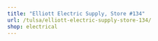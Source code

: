 ```yaml
---
title: "Elliott Electric Supply, Store #134"
url: /tulsa/elliott-electric-supply-store-134/
shop: electrical
---
```

